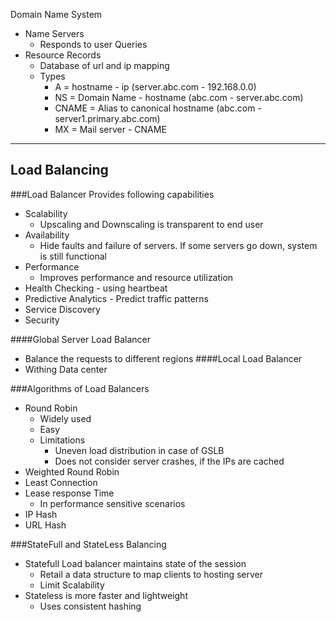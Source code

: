 Domain Name System
- Name Servers
  - Responds to user Queries
- Resource Records
    - Database of url and ip mapping
    - Types
      - A = hostname - ip (server.abc.com - 192.168.0.0)
      - NS = Domain Name - hostname (abc.com - server.abc.com)
      - CNAME = Alias to canonical hostname (abc.com - server1.primary.abc.com)
      - MX = Mail server - CNAME

---

## Load Balancing
###Load Balancer Provides following capabilities
- Scalability
    - Upscaling and Downscaling is transparent to end user
- Availability
    - Hide faults and failure of servers. If some servers go down, system is still functional
- Performance
    - Improves performance and resource utilization
- Health Checking - using heartbeat
- Predictive Analytics - Predict traffic patterns
- Service Discovery
- Security

####Global Server Load Balancer
- Balance the requests to different regions
####Local Load Balancer
- Withing Data center

###Algorithms of Load Balancers
- Round Robin
  - Widely used
  - Easy
  - Limitations
    - Uneven load distribution in case of GSLB
    - Does not consider server crashes, if the IPs are cached
- Weighted Round Robin
- Least Connection
- Lease response Time
  - In performance sensitive scenarios
- IP Hash
- URL Hash

###StateFull and StateLess Balancing
- Statefull Load balancer maintains state of the session
  - Retail a data structure to map clients to hosting server
  - Limit Scalability
- Stateless is more faster and lightweight
  - Uses consistent hashing